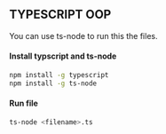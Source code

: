 ## TYPESCRIPT OOP

You can use ts-node to run this the files.

#### Install typscript and ts-node
```bash
npm install -g typescript
npm install -g ts-node
```

#### Run file
```bash
ts-node <filename>.ts
```